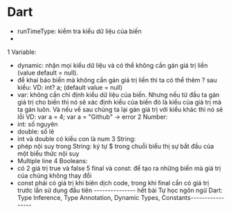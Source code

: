 # Dart
- runTimeType: kiểm tra kiểu dữ liệu của biến
- 
1 Variable:
- dynamic: nhận mọi kiểu dữ liệu và có thể không cần gán giá trị liền (value default = null).
- để khai báo biến mà không cần gán giá trị liền thì ta có thể thêm ? sau kiểu: VD: int? a; (default value = null)
- var:  không cần chỉ định kiểu dữ liệu của biến. Nhưng nếu từ đầu ta gán giá trị cho biến thì nó sẽ xác định kiểu của biến đó là kiểu của giá trị mà ta gán luôn. Và nếu về sau chúng ta lại gán giá trị với kiểu khác thì nó sẽ lỗi
          VD: var a = 4;
              var a = "Github" -> error
2 Number:
- int: số nguyên
- double: số lẻ
- int và double có kiểu con là num
3 String:
- phép nội suy trong String: ký tự $ trong chuỗi biểu thị sự bắt đầu của một biểu thức nội suy
- Multiple line
4 Booleans:
- có 2 giá trị true và false
5 final và const: để tạo ra những biến mà giá trị của chúng không thay đổi
- const phải có giá trị khi biên dịch code, trong khi final cần có giá trị trước lần sử dụng đầu tiên
--------------- hết bài Tự học ngôn ngữ Dart: Type Inference, Type Annotation, Dynamic Types, Constants-----------------
